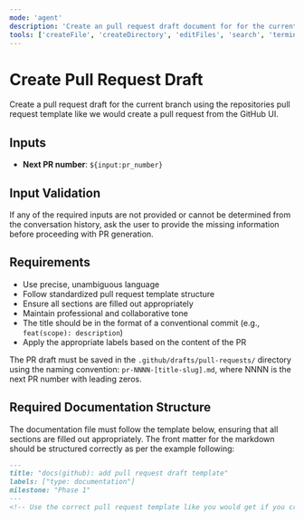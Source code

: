 ```yaml
---
mode: 'agent'
description: 'Create an pull request draft document for for the current branch.'
tools: ['createFile', 'createDirectory', 'editFiles', 'search', 'terminalSelection', 'terminalLastCommand', 'runTasks', 'usages', 'vscodeAPI', 'problems', 'changes', 'testFailure', 'openSimpleBrowser', 'fetch', 'githubRepo', 'extensions']
---
```

# Create Pull Request Draft

Create a pull request draft for the current branch using the repositories pull request template like we would create a
pull request from the GitHub UI.

## Inputs

- **Next PR number**: `${input:pr_number}`

## Input Validation

If any of the required inputs are not provided or cannot be determined from the conversation history, ask the user to
provide the missing information before proceeding with PR generation.

## Requirements

- Use precise, unambiguous language
- Follow standardized pull request template structure
- Ensure all sections are filled out appropriately
- Maintain professional and collaborative tone
- The title should be in the format of a conventional commit (e.g., `feat(scope): description`)
- Apply the appropriate labels based on the content of the PR

The PR draft must be saved in the `.github/drafts/pull-requests/` directory using the naming convention:
`pr-NNNN-[title-slug].md`, where NNNN is the next PR number with leading zeros.

## Required Documentation Structure

The documentation file must follow the template below, ensuring that all sections are filled out appropriately. The
front matter for the markdown should be structured correctly as per the example following:

```markdown
---
title: "docs(github): add pull request draft template"
labels: ["type: documentation"]
milestone: "Phase 1"
---
<!-- Use the correct pull request template like you would get if you created the pull request on GitHub -->
```
